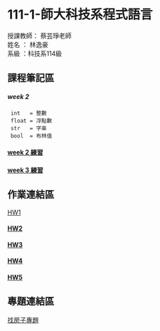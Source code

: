  111-1-師大科技系程式語言
=========
授課教師： 蔡芸琤老師   
姓名   ： 林逸豪  
系級   ：科技系114級  
## 課程筆記區   
#### *week 2* 
     int   = 整數
     float = 浮點數
     str   = 字串
     bool  = 布林值
     
#### [week 2 練習](https://github.com/41071117H/111-1-Tahrd-PL/blob/main/%E7%BF%92%E9%A1%8C.ipynb)
#### [week 3 練習](https://github.com/41071117H/111-1-Tahrd-PL/blob/main/W3%E7%B7%B4%E7%BF%92.ipynb)
## 作業連結區 
[HW1](https://github.com/41071117H/111-1-Tahrd-PL/blob/main/%E4%BD%9C%E6%A5%AD1.ipynb2)
#### [HW2](https://github.com/41071117H/111-1-Tahrd-PL/blob/main/HW2.ipynb)
#### [HW3](https://github.com/41071117H/111-1-Tahrd-PL/tree/main/HW3%20%E7%88%AC%E8%9F%B2)
#### [HW4](https://medium.com/@41071117h/%E4%BD%BF%E7%94%A8%E6%96%87%E5%AD%97%E6%8E%A2%E5%8B%98%E5%88%86%E6%9E%90%E6%A1%83%E5%9C%92%E6%99%AF%E9%BB%9E-214afa3949a0)
#### [HW5](https://medium.com/@41071117h/文本共現網路分析-溫泉熱點圖-31cdc8deb6cf)

## 專題連結區  
[找房子專題](https://github.com/41071117H/111-1-Tahrd-PL#:~:text=2%20months%20ago-,%E6%89%BE%E6%88%BF%E5%AD%90%E5%B0%88%E9%A1%8C.ipynb,-Add%20files%20via)
